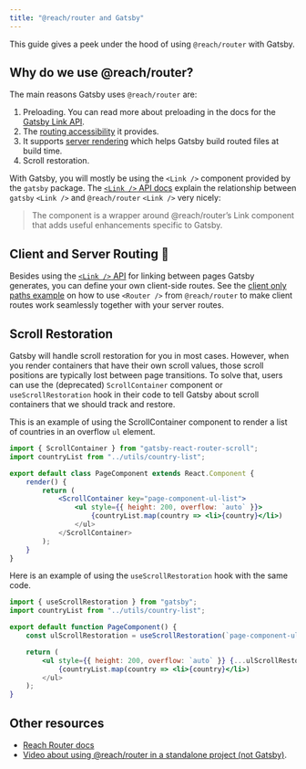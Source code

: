 ```yaml
---
title: "@reach/router and Gatsby"
---
```


This guide gives a peek under the hood of using `@reach/router` with Gatsby.

## Why do we use @reach/router?

The main reasons Gatsby uses `@reach/router` are:

1. Preloading. You can read more about preloading in the docs for the [Gatsby Link API](https://www.gatsbyjs.org/docs/gatsby-link/).
2. The [routing accessibility](https://reach.tech/router/accessibility) it provides.
3. It supports [server rendering](https://reach.tech/router/server-rendering) which helps Gatsby build routed files at build time.
4. Scroll restoration.

With Gatsby, you will mostly be using the `<Link />` component provided by the `gatsby` package. The [`<Link />` API docs](https://www.gatsbyjs.org/docs/gatsby-link/) explain the relationship between `gatsby` `<Link />` and `@reach/router` `<Link />` very nicely:

> The component is a wrapper around @reach/router’s Link component that adds useful enhancements specific to Gatsby.

## Client and Server Routing 🤝

Besides using the [`<Link />` API](https://www.gatsbyjs.org/docs/gatsby-link/) for linking between pages Gatsby generates, you can define your own client-side routes. See the [client only paths example](https://github.com/gatsbyjs/gatsby/tree/master/examples/client-only-paths) on how to use `<Router />` from `@reach/router` to make client routes work seamlessly together with your server routes.

## Scroll Restoration

Gatsby will handle scroll restoration for you in most cases. However, when you render containers that have their own scroll values, those scroll positions are typically lost between page transitions. To solve that, users can use the (deprecated) `ScrollContainer` component or `useScrollRestoration` hook in their code to tell Gatsby about scroll containers that we should track and restore.

This is an example of using the ScrollContainer component to render a list of countries in an overflow `ul` element.

```jsx
import { ScrollContainer } from "gatsby-react-router-scroll";
import countryList from "../utils/country-list";

export default class PageComponent extends React.Component {
    render() {
        return (
            <ScrollContainer key="page-component-ul-list">
                <ul style={{ height: 200, overflow: `auto` }}>
                    {countryList.map(country => <li>{country}</li>)
                </ul>
            </ScrollContainer>
        );
    }
}
```

Here is an example of using the `useScrollRestoration` hook with the same code.

```jsx
import { useScrollRestoration } from "gatsby";
import countryList from "../utils/country-list";

export default function PageComponent() {
    const ulScrollRestoration = useScrollRestoration(`page-component-ul-list`)

    return (
        <ul style={{ height: 200, overflow: `auto` }} {...ulScrollRestoration}>
            {countryList.map(country => <li>{country}</li>)
        </ul>
    );
}
```

## Other resources

- [Reach Router docs](https://reach.tech/router)
- [Video about using @reach/router in a standalone project (not Gatsby)](https://www.youtube.com/watch?v=J1vsBrSUptA).
